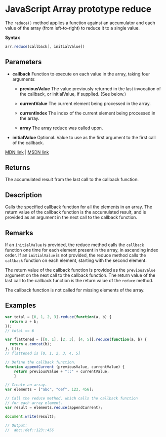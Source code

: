 # JavaScript Array prototype reduce

The `reduce()` method applies a function against an accumulator and each value of the array (from left-to-right) to reduce it to a single value.

**Syntax**

```javascript
arr.reduce(callback[, initialValue])
```

## Parameters

- **callback** Function to execute on each value in the array, taking four arguments:

  - **previousValue** The value previously returned in the last invocation of the callback, or initialValue, if supplied. (See below.)
  - **currentValue** The current element being processed in the array.
  - **currentIndex** The index of the current element being processed in the array.

  - **array** The array reduce was called upon.
- **initialValue** Optional. Value to use as the first argument to the first call of the callback.

[MDN link](https://developer.mozilla.org/en-US/docs/Web/JavaScript/Reference/Global_Objects/Array/Reduce) | [MSDN link](https://msdn.microsoft.com/en-us/LIBRary/ff679975%28v=vs.94%29.aspx)

## Returns

The accumulated result from the last call to the callback function.

## Description

Calls the specified callback function for all the elements in an array. The return value of the callback function is the accumulated result, and is provided as an argument in the next call to the callback function.

## Remarks

If an `initialValue` is provided, the reduce method calls the `callback` function one time for each element present in the array, in ascending index order. If an `initialValue` is not provided, the reduce method calls the `callback` function on each element, starting with the second element.

The return value of the callback function is provided as the `previousValue` argument on the next call to the callback function. The return value of the last call to the callback function is the return value of the `reduce` method.

The callback function is not called for missing elements of the array.

## Examples

```javascript
var total = [0, 1, 2, 3].reduce(function(a, b) {
  return a + b;
});
// total == 6

var flattened = [[0, 1], [2, 3], [4, 5]].reduce(function(a, b) {
  return a.concat(b);
}, []);
// flattened is [0, 1, 2, 3, 4, 5]
```

```javascript
// Define the callback function.
function appendCurrent (previousValue, currentValue) {
    return previousValue + "::" + currentValue;
    }

// Create an array.
var elements = ["abc", "def", 123, 456];

// Call the reduce method, which calls the callback function
// for each array element.
var result = elements.reduce(appendCurrent);

document.write(result);

// Output:
//  abc::def::123::456
```
